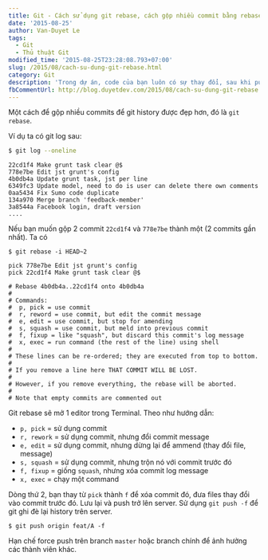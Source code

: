 ```yaml
---
title: Git - Cách sử dụng git rebase, cách gộp nhiều commit bằng rebase
date: '2015-08-25'
author: Van-Duyet Le
tags:
  - Git
  - Thủ thuật Git
modified_time: '2015-08-25T23:28:08.793+07:00'
slug: /2015/08/cach-su-dung-git-rebase.html
category: Git
description: 'Trong dự án, code của bạn luôn có sự thay đổi, sau khi push 1 đống commit lên github. Một ngày kia ông Leader kêu lại: "Ê mày, sửa chỗ này, sửa chỗ kia, code không đúng chuẩn rồi, bla bla ...". Thế là phải hồi hì hục cải tiến code, coding style cho "chuẩn".'
fbCommentUrl: http://blog.duyetdev.com/2015/08/cach-su-dung-git-rebase.html
---
```


Một cách để gộp nhiều commits để git history được đẹp hơn, đó là `git rebase`.

Ví dụ ta có git log sau:

```bash
$ git log --oneline
```

```
22cd1f4 Make grunt task clear @$
778e7be Edit jst grunt's config
4b0db4a Update grunt task, jst per line
6349fc3 Update model, need to do is user can delete there own comments
0aa5434 Fix Sumo code duplicate
134a970 Merge branch 'feedback-member'
3a8544a Facebook login, draft version
....
```

Nếu bạn muốn gộp 2 commit `22cd1f4` và `778e7be` thành một (2 commits gần nhất). Ta có

```
$ git rebase -i HEAD~2
```

```
pick 778e7be Edit jst grunt's config
pick 22cd1f4 Make grunt task clear @$

# Rebase 4b0db4a..22cd1f4 onto 4b0db4a
#
# Commands:
#  p, pick = use commit
#  r, reword = use commit, but edit the commit message
#  e, edit = use commit, but stop for amending
#  s, squash = use commit, but meld into previous commit
#  f, fixup = like "squash", but discard this commit's log message
#  x, exec = run command (the rest of the line) using shell
#
# These lines can be re-ordered; they are executed from top to bottom.
#
# If you remove a line here THAT COMMIT WILL BE LOST.
#
# However, if you remove everything, the rebase will be aborted.
#
# Note that empty commits are commented out

```

Git rebase sẽ mở 1 editor trong Terminal. Theo như hướng dẫn:

- `p, pick` = sử dụng commit
- `r, rework` = sử dụng commit, nhưng đổi commit message
- `e, edit` = sử dụng commit, nhưng dừng lại để ammend (thay đổi file, message)
- `s, squash` = sử dụng commit, nhưng trộn nó với commit trước đó
- `f, fixup` = giống `squash`, nhưng xóa commit log message
- `x, exec` = chạy một command

Dòng thứ 2, bạn thay từ `pick` thành `f` để xóa commit đó, đưa files thay đổi vào commit trước đó.
Lưu lại và push trở lên server. Sử dụng `git push -f` để git ghi đè lại history trên server.

```
$ git push origin feat/A -f
```

Hạn chế force push trên branch `master` hoặc branch chính để ảnh hưởng các thành viên khác.
